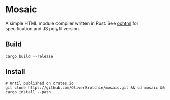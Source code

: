 # Mosaic

A simple HTML module compiler written in Rust. See [oohtml](https://github.com/webqit/oohtml) for specification and JS polyfil version.

## Build

```shell
cargo build --release
```

## Install

```shell
# Until published on crates.io
git clone https://github.com/OliverBrotchie/mosaic.git && cd mosaic && cargo install --path .
```
